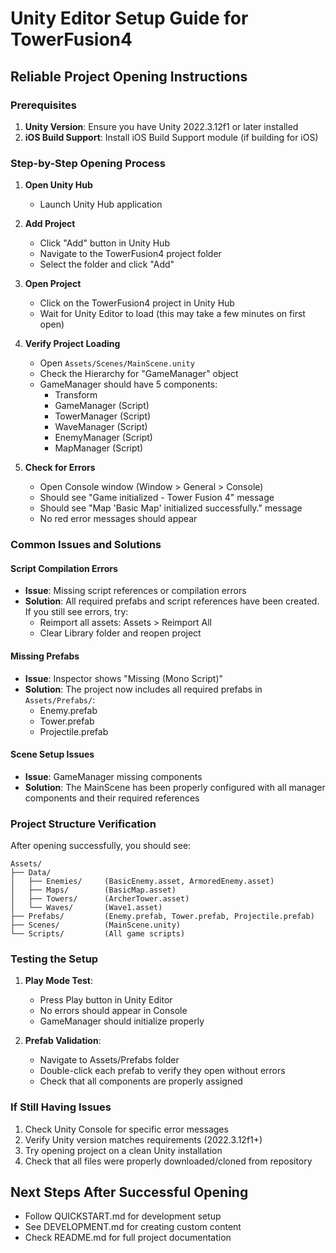 # Unity Editor Setup Guide for TowerFusion4

## Reliable Project Opening Instructions

### Prerequisites
1. **Unity Version**: Ensure you have Unity 2022.3.12f1 or later installed
2. **iOS Build Support**: Install iOS Build Support module (if building for iOS)

### Step-by-Step Opening Process

1. **Open Unity Hub**
   - Launch Unity Hub application

2. **Add Project**
   - Click "Add" button in Unity Hub
   - Navigate to the TowerFusion4 project folder
   - Select the folder and click "Add"

3. **Open Project**
   - Click on the TowerFusion4 project in Unity Hub
   - Wait for Unity Editor to load (this may take a few minutes on first open)

4. **Verify Project Loading**
   - Open `Assets/Scenes/MainScene.unity`
   - Check the Hierarchy for "GameManager" object
   - GameManager should have 5 components:
     - Transform
     - GameManager (Script)
     - TowerManager (Script)
     - WaveManager (Script)
     - EnemyManager (Script)
     - MapManager (Script)

5. **Check for Errors**
   - Open Console window (Window > General > Console)
   - Should see "Game initialized - Tower Fusion 4" message
   - Should see "Map 'Basic Map' initialized successfully." message
   - No red error messages should appear

### Common Issues and Solutions

#### Script Compilation Errors
- **Issue**: Missing script references or compilation errors
- **Solution**: All required prefabs and script references have been created. If you still see errors, try:
  - Reimport all assets: Assets > Reimport All
  - Clear Library folder and reopen project

#### Missing Prefabs
- **Issue**: Inspector shows "Missing (Mono Script)" 
- **Solution**: The project now includes all required prefabs in `Assets/Prefabs/`:
  - Enemy.prefab
  - Tower.prefab
  - Projectile.prefab

#### Scene Setup Issues
- **Issue**: GameManager missing components
- **Solution**: The MainScene has been properly configured with all manager components and their required references

### Project Structure Verification
After opening successfully, you should see:
```
Assets/
├── Data/
│   ├── Enemies/     (BasicEnemy.asset, ArmoredEnemy.asset)
│   ├── Maps/        (BasicMap.asset)
│   ├── Towers/      (ArcherTower.asset)
│   └── Waves/       (Wave1.asset)
├── Prefabs/         (Enemy.prefab, Tower.prefab, Projectile.prefab)
├── Scenes/          (MainScene.unity)
└── Scripts/         (All game scripts)
```

### Testing the Setup
1. **Play Mode Test**:
   - Press Play button in Unity Editor
   - No errors should appear in Console
   - GameManager should initialize properly

2. **Prefab Validation**:
   - Navigate to Assets/Prefabs folder
   - Double-click each prefab to verify they open without errors
   - Check that all components are properly assigned

### If Still Having Issues
1. Check Unity Console for specific error messages
2. Verify Unity version matches requirements (2022.3.12f1+)
3. Try opening project on a clean Unity installation
4. Check that all files were properly downloaded/cloned from repository

## Next Steps After Successful Opening
- Follow QUICKSTART.md for development setup
- See DEVELOPMENT.md for creating custom content
- Check README.md for full project documentation